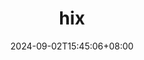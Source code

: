 ---
title: "hix"
date: 2024-09-02T15:45:06+08:00
draft: false

link: "https://hix.ai/home"
tags: ["没了他就被辞退"]
categories: ["没了他就被辞退"]


rating: 4.5
---